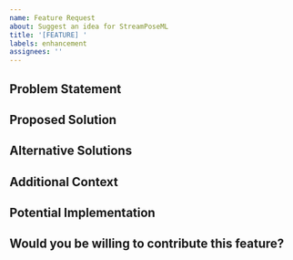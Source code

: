 ```yaml
---
name: Feature Request
about: Suggest an idea for StreamPoseML
title: '[FEATURE] '
labels: enhancement
assignees: ''
---
```


## Problem Statement
<!-- A clear and concise description of the problem this feature would solve -->

## Proposed Solution
<!-- A clear and concise description of what you want to happen -->

## Alternative Solutions
<!-- A clear and concise description of any alternative solutions or features you've considered -->

## Additional Context
<!-- Add any other context, screenshots, or examples about the feature request here -->

## Potential Implementation
<!-- If you have ideas on how to implement this feature, please share them here -->

## Would you be willing to contribute this feature?
<!-- Yes/No/Maybe -->